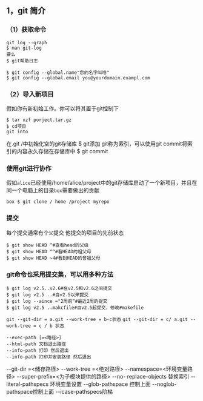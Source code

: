## 1，git 简介
### （1）获取命令
```
git log --graph
$ man git-log
要么
$ git帮助日志
```
```
$ git config --global.name"您的名字叫啥"
$ git config --global.email you@yourdomain.exampl.com
```
### （2）导入新项目
假如你有新初始工作。你可以将其置于git控制下
```
$ tar xzf porject.tar.gz
$ cd项目
git into
```
在.git /中初始化空的git存储库
$ git添加
git称为索引，可以使用git commit将索引的内容永久存储在存储库中
$ git commit
### 使用git进行协作
假如`alice`已经使用/home/alice/project中的git存储库启动了一个新项目，并且在同一个电脑上的目录`box`需要做出的贡献
```
box $ git clone / home /project myrepo 
```
### 提交
每个提交通常有个`父`提交 他提交的项目的先前状态
```
$ git show HEAD ^#查看head的父级
$ git show HEAD ^^#看HEAD的祖父母
$ git show HEAD ~4#看到HEAD的曾祖父母
```
### git命令也采用提交集，可以用多种方法
```
$ git log v2.5..v2.6#在v2.5和v2.6之间提交
$ git log v2.5 ..#自v2.5以来提交
$ git log --aince ="2周前“#最近2周的提交
$ git log v2.5 ..makcfile#自v2.5起提交，修改#makefile
```
`git --git-dir = a.git --work-tree = b-c状态`
`git --git-dir = c/ a.git --work-tree = c / b 状态`
```
--exec-path [=<路径>]
--html-path 文档退出路径
--info-path 打印 然后退出
--info-path 打印并安装路径 然后退出
```
--git-dir =<储存路径>
--work-tree =<绝对路径>
--namespace=<环境变量路径>
--super-prefix=<为子模块提供的路径>
--no- replace-objects 替换索引
--literal-pathspecs  环境变量设置
--glob-pathspace 控制上面
--noglob-pathspace控制上面
--icase-pathspecs阶梯